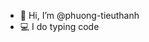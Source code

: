 - 👋 Hi, I’m @phuong-tieuthanh
- 💻 I do typing code

<!---
phuong-tieuthanh/phuong-tieuthanh is a ✨ special ✨ repository because its `README.md` (this file) appears on your GitHub profile.
You can click the Preview link to take a look at your changes.
--->
